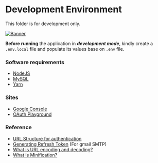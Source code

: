 # Development Environment

This folder is for development only.

[![Banner](https://media.giphy.com/media/bGgsc5mWoryfgKBx1u/giphy.gif)](https://github.com/jmrl23/system)

**Before running** the application in **_development mode_**, kindly create a `.env.local` file 
and populate its values base on `.env` file.

### Software requirements
  - [NodeJS](https://nodejs.org/en/)
  - [MySQL](https://dev.mysql.com/downloads/)
  - [Yarn](https://www.npmjs.com/package/yarn)

### Sites
  - [Google Console](https://console.cloud.google.com/)
  - [OAuth Playground](https://developers.google.com/oauthplayground/)

### Reference
  - [URL Structure for authentication](https://danq.me/2021/09/07/http-basic-auth-urls/)
  - [Generating Refresh Token](https://www.youtube.com/watch?v=JJ44WA_eV8E) (For gmail SMTP)
  - [What is URL encoding and decoding?](https://www.w3schools.com/tags/ref_urlencode.ASP)
  - [What is Minification?](https://www.imperva.com/learn/performance/minification/#:~:text=Minification%20is%20the%20process%20of,into%20a%20better%20user%20experience.)